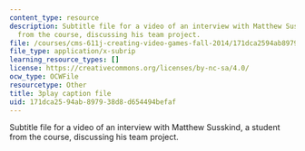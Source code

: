 ```yaml
---
content_type: resource
description: Subtitle file for a video of an interview with Matthew Susskind, a student
  from the course, discussing his team project.
file: /courses/cms-611j-creating-video-games-fall-2014/171dca2594ab897938d8d654494befaf_uX-D5Q_5v4A.srt
file_type: application/x-subrip
learning_resource_types: []
license: https://creativecommons.org/licenses/by-nc-sa/4.0/
ocw_type: OCWFile
resourcetype: Other
title: 3play caption file
uid: 171dca25-94ab-8979-38d8-d654494befaf
---
```

Subtitle file for a video of an interview with Matthew Susskind, a student from the course, discussing his team project.